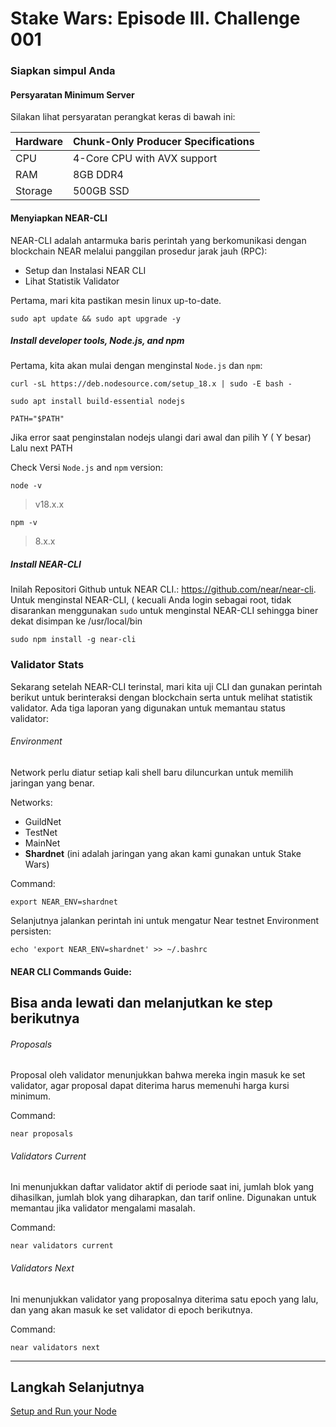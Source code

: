 # Stake Wars: Episode III. Challenge 001

### Siapkan simpul Anda
#### Persyaratan Minimum Server
Silakan lihat persyaratan perangkat keras di bawah ini:

| Hardware       | Chunk-Only Producer  Specifications                                   |
| -------------- | ---------------------------------------------------------------       |
| CPU            | 4-Core CPU with AVX support                                           |
| RAM            | 8GB DDR4                                                              |
| Storage        | 500GB SSD                                                             |


#### Menyiapkan NEAR-CLI

NEAR-CLI adalah antarmuka baris perintah yang berkomunikasi dengan blockchain NEAR melalui panggilan prosedur jarak jauh (RPC):

* Setup dan Instalasi NEAR CLI
* Lihat Statistik Validator

Pertama, mari kita pastikan mesin linux up-to-date.
```
sudo apt update && sudo apt upgrade -y
```

##### Install developer tools, Node.js, and npm
Pertama, kita akan mulai dengan menginstal `Node.js` dan `npm`:
```
curl -sL https://deb.nodesource.com/setup_18.x | sudo -E bash -  
````
````
sudo apt install build-essential nodejs
````
````
PATH="$PATH"
````
Jika error saat penginstalan nodejs ulangi dari awal dan pilih Y ( Y besar)
Lalu next PATH

Check Versi `Node.js` and `npm` version:
```
node -v
```
> v18.x.x
```
npm -v
```
> 8.x.x

##### Install NEAR-CLI
Inilah Repositori Github untuk NEAR CLI.: https://github.com/near/near-cli. Untuk menginstal NEAR-CLI, ( kecuali Anda login sebagai root, tidak disarankan menggunakan `sudo` untuk menginstal NEAR-CLI sehingga biner dekat disimpan ke /usr/local/bin

```
sudo npm install -g near-cli
```
### Validator Stats

Sekarang setelah NEAR-CLI terinstal, mari kita uji CLI dan gunakan perintah berikut untuk berinteraksi dengan blockchain serta untuk melihat statistik validator. Ada tiga laporan yang digunakan untuk memantau status validator:


###### Environment
Network perlu diatur setiap kali shell baru diluncurkan untuk memilih jaringan yang benar.

Networks:
- GuildNet
- TestNet
- MainNet
- **Shardnet** (ini adalah jaringan yang akan kami gunakan untuk Stake Wars)

Command:
```
export NEAR_ENV=shardnet
```

Selanjutnya jalankan perintah ini untuk mengatur Near testnet Environment persisten:
```
echo 'export NEAR_ENV=shardnet' >> ~/.bashrc
```

#### NEAR CLI Commands Guide:

## Bisa anda lewati dan melanjutkan ke step berikutnya

###### Proposals
Proposal oleh validator menunjukkan bahwa mereka ingin masuk ke set validator, agar proposal dapat diterima harus memenuhi harga kursi minimum.

Command:
```
near proposals
```

###### Validators Current
Ini menunjukkan daftar validator aktif di periode saat ini, jumlah blok yang dihasilkan, jumlah blok yang diharapkan, dan tarif online. Digunakan untuk memantau jika validator mengalami masalah.

Command:
```
near validators current
```

###### Validators Next
Ini menunjukkan validator yang proposalnya diterima satu epoch yang lalu, dan yang akan masuk ke set validator di epoch berikutnya.

Command:
```
near validators next
```

---


## Langkah Selanjutnya

[Setup and Run your Node](./Halaman_2.md)
